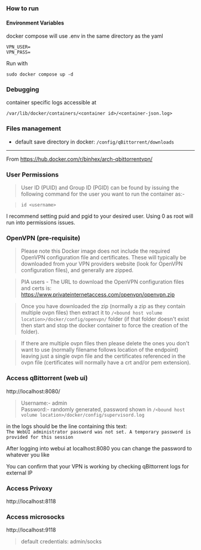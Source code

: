 ### How to run

#### Environment Variables

docker compose will use .env in the same directory as the yaml

```
VPN_USER=
VPN_PASS=
```

Run with
```
sudo docker compose up -d
```
### Debugging

container specific logs accessible at
```
/var/lib/docker/containers/<container id>/<container-json.log>
```

### Files management

- default save directory in docker: `/config/qBittorrent/downloads`
___
From https://hub.docker.com/r/binhex/arch-qbittorrentvpn/

### User Permissions

>User ID (PUID) and Group ID (PGID) can be found by issuing the following command for the user you want to run the container as:-

> `id <username>`

I recommend setting puid and pgid to your desired user. Using 0 as root will run into permissions issues.

### OpenVPN (pre-requisite)

> Please note this Docker image does not include the required OpenVPN configuration file and certificates. These will typically be downloaded from your VPN providers website (look for OpenVPN configuration files), and generally are zipped.

>PIA users - The URL to download the OpenVPN configuration files and certs is: https://www.privateinternetaccess.com/openvpn/openvpn.zip

>Once you have downloaded the zip (normally a zip as they contain multiple ovpn files) then extract it to `/<bound host volume location>/docker/config/openvpn/` folder (if that folder doesn't exist then start and stop the docker container to force the creation of the folder).

>If there are multiple ovpn files then please delete the ones you don't want to use (normally filename follows location of the endpoint) leaving just a single ovpn file and the certificates referenced in the ovpn file (certificates will normally have a crt and/or pem extension).

### Access qBittorrent (web ui)

http://localhost:8080/
>Username:- admin  
Password:- randomly generated, password shown in `/<bound host volume location>/docker/config/supervisord.log`

in the logs should be the line containing this text:  
`The WebUI administrator password was not set. A temporary password is provided for this session`

After logging into webui at localhost:8080 you can change the password to whatever you like

You can confirm that your VPN is working by checking qBittorrent logs for external IP

### Access Privoxy

http://localhost:8118

### Access microsocks

http://localhost:9118
>default credentials: admin/socks